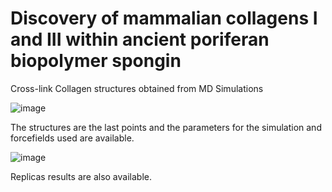 # Discovery of mammalian collagens I and III within ancient poriferan biopolymer spongin
Cross-link Collagen structures obtained from MD Simulations

![image](https://github.com/user-attachments/assets/42eda396-03a8-4440-aac7-8ff313f1a113)


The structures are the last points and the parameters for the simulation and forcefields used are available.

![image](https://github.com/user-attachments/assets/99c47446-703d-43f7-bd1a-657d31995920)


Replicas results are also available.
